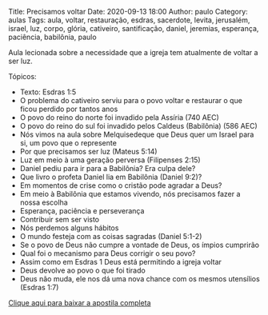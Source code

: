 Title: Precisamos voltar
Date: 2020-09-13 18:00
Author: paulo
Category: aulas
Tags: aula, voltar, restauração, esdras, sacerdote, levita, jerusalém, israel, luz, corpo, glória, cativeiro, santificação, daniel, jeremias, esperança, paciência, babilônia, paulo

Aula lecionada sobre a necessidade que a igreja tem atualmente de voltar a ser luz.

Tópicos:

- Texto: Esdras 1:5
- O problema do cativeiro serviu para o povo voltar e restaurar o que ficou perdido por tantos anos
- O povo do reino do norte foi invadido pela Assíria (740 AEC)
- O povo do reino do sul foi invadido pelos Caldeus (Babilônia) (586 AEC)
- Nós vimos na aula sobre Melquisedeque que Deus quer um Israel para si, um povo que o represente
- Por que precisamos ser luz (Mateus 5:14)
- Luz em meio à uma geração perversa (Filipenses 2:15)
- Daniel pediu para ir para a Babilônia? Era culpa dele?
- Que livro o profeta Daniel lia em Babilônia (Daniel 9:2)?
- Em momentos de crise como o cristão pode agradar a Deus?
- Em meio à Babilônia que estamos vivendo, nós precisamos fazer a nossa escolha
- Esperança, paciência e perseverança
- Contribuir sem ser visto
- Nós perdemos alguns hábitos
- O mundo festeja com as coisas sagradas (Daniel 5:1-2)
- Se o povo de Deus não cumpre a vontade de Deus, os ímpios cumprirão
- Qual foi o mecanismo para Deus corrigir o seu povo?
- Assim como em Esdras 1 Deus está permitindo a igreja voltar
- Deus devolve ao povo o que foi tirado
- Deus não muda, ele nos dá uma nova chance com os mesmos utensílios (Esdras 1:7)


[Clique aqui para baixar a apostila completa](https://www.dropbox.com/s/3ugwyq5yadhvh5t/Aula%20EBD%20-%20Precisamos%20voltar%20-%2013_09_2020.pdf?dl=1)